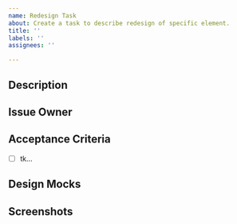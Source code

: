 ```yaml
---
name: Redesign Task
about: Create a task to describe redesign of specific element.
title: ''
labels: ''
assignees: ''

---
```


## Description

<!-- A clear and concise description of the task. -->
<!-- The sections suggested are intended to make it easy to create a -->
<!-- descriptive issue Change as needed! -->

## Issue Owner

<!-- A list of one or more individuals, in most cases this is the client. -->
<!-- Issue owner(s) have final say on whether the work associated with a -->
<!-- ticket is ready to be deployed to production. All issue owners must -->
<!-- approve any associated PRs before they may be merged. -->

<!-- In rare cases, an issue owner may not be necessary. If this is the -->
<!-- case, set this section to “n/a” and any PRs associated with it may be -->
<!-- merged with only internal review. -->

## Acceptance Criteria

<!-- A list of one or more requirements that must be met in order to for -->
<!-- this ticket to be considered “done.” Use checkboxes to mark each item -->
<!-- as an actionable task. -->

- [ ] tk…

## Design Mocks

<!-- Provide the link/links to design mockups? -->

## Screenshots

<!-- Provide a screenshot of the element you are styling. -->
